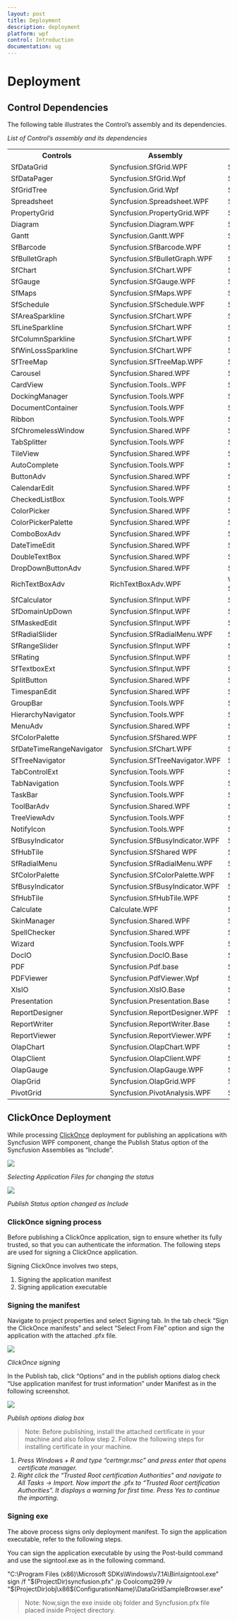 ```yaml
---
layout: post
title: Deployment
description: deployment
platform: wpf
control: Introduction
documentation: ug
---
```


# Deployment

## Control Dependencies

The following table illustrates the Control’s assembly and its dependencies.

_List of Control’s assembly and its dependencies_

<table>
<tr>
<th>
Controls</th><th>
Assembly</th><th>
Dependencies</th></tr>
<tr>
<td>
SfDataGrid </td><td>
Syncfusion.SfGrid.WPF</td><td>
Syncfusion.Data.WPFSyncfusion.Shared.WPFSyncfusion.Core </td></tr>
<tr>
<td>
SfDataPager</td><td>
Syncfusion.SfGrid.Wpf</td><td>
Syncfusion.Data.WpfSyncfusion.Core </td></tr>
<tr>
<td>
SfGridTree</td><td>
Syncfusion.Grid.Wpf</td><td>
Syncfusion.GridCommon.WpfSyncfusion.Linq.BaseSyncfusion.Core </td></tr>
<tr>
<td>
Spreadsheet</td><td>
Syncfusion.Spreadsheet.WPF</td><td>
Syncfusion.Grid.WPFSyncfusion.GridCommon.WPFSyncfusion.Linq.BaseSyncfusion.Shared.WPFSyncfusion.Tools.WPFSyncfusion.XlsIO.BaseSyncfusion.Core</td></tr>
<tr>
<td>
PropertyGrid</td><td>
Syncfusion.PropertyGrid.WPF</td><td>
Syncfusion.Tools.WPF, Syncfusion.Shared.WPFSyncfusion.Core</td></tr>
<tr>
<td>
Diagram</td><td>
Syncfusion.Diagram.WPF</td><td>
Syncfusion.Shared.WPFSyncfusion.Core</td></tr>
<tr>
<td>
Gantt</td><td>
Syncfusion.Gantt.WPF</td><td>
Syncfusion.Grid.WPFSyncfusion.GridCommon.WPFSyncfusion.Shared.WPFSyncfusion.ProjIO.BaseSyncfusion.Core</td></tr>
<tr>
<td>
SfBarcode</td><td>
Syncfusion.SfBarcode.WPF</td><td>
Syncfusion.Core</td></tr>
<tr>
<td>
SfBulletGraph</td><td>
Syncfusion.SfBulletGraph.WPF</td><td>
Syncfusion.Core</td></tr>
<tr>
<td>
SfChart</td><td>
Syncfusion.SfChart.WPF</td><td>
Syncfusion.Core</td></tr>
<tr>
<td>
SfGauge</td><td>
Syncfusion.SfGauge.WPF</td><td>
Syncfusion.SfShared.WPFSyncfusion.Core</td></tr>
<tr>
<td>
SfMaps</td><td>
Syncfusion.SfMaps.WPF</td><td>
Syncfusion.RichTextBoxAdv.WPFSyncfusion.Shared.WPFSyncfusion.Core</td></tr>
<tr>
<td>
SfSchedule </td><td>
Syncfusion.SfSchedule.WPF</td><td>
Syncfusion.SfRadialMenu.WpfSyncfusion.SfShared.WpfSyncfusion.Shared.WpfSyncfusion.Core</td></tr>
<tr>
<td>
SfAreaSparkline</td><td>
Syncfusion.SfChart.WPF</td><td>
Syncfusion.Core</td></tr>
<tr>
<td>
SfLineSparkline</td><td>
Syncfusion.SfChart.WPF</td><td>
Syncfusion.Core</td></tr>
<tr>
<td>
SfColumnSparkline</td><td>
Syncfusion.SfChart.WPF</td><td>
Syncfusion.Core</td></tr>
<tr>
<td>
SfWinLossSparkline</td><td>
Syncfusion.SfChart.WPF</td><td>
Syncfusion.Core</td></tr>
<tr>
<td>
SfTreeMap</td><td>
Syncfusion.SfTreeMap.WPF</td><td>
Syncfusion.Core</td></tr>
<tr>
<td>
Carousel</td><td>
Syncfusion.Shared.WPF</td><td>
Syncfusion.Core</td></tr>
<tr>
<td>
CardView</td><td>
Syncfusion.Tools..WPF</td><td>
Syncfusion.Core</td></tr>
<tr>
<td>
DockingManager</td><td>
Syncfusion.Tools.WPF</td><td>
Syncfusion.Shared.WpfSyncfusion.Core</td></tr>
<tr>
<td>
DocumentContainer</td><td>
Syncfusion.Tools.WPF</td><td>
Syncfusion.Shared.WpfSyncfusion.Core</td></tr>
<tr>
<td>
Ribbon</td><td>
Syncfusion.Tools.WPF</td><td>
Syncfusion.Shared.WpfSyncfusion.Core</td></tr>
<tr>
<td>
SfChromelessWindow</td><td>
Syncfusion.Shared.WPF</td><td>
Syncfusion.Core</td></tr>
<tr>
<td>
TabSplitter</td><td>
Syncfusion.Tools.WPF</td><td>
Syncfusion.Shared.WpfSyncfusion.Core</td></tr>
<tr>
<td>
TileView</td><td>
Syncfusion.Shared.WPF</td><td>
Syncfusion.Core</td></tr>
<tr>
<td>
AutoComplete</td><td>
Syncfusion.Tools.WPF</td><td>
Syncfusion.Shared.WPFSyncfusion.Core</td></tr>
<tr>
<td>
ButtonAdv</td><td>
Syncfusion.Shared.WPF</td><td>
Syncfusion.Core</td></tr>
<tr>
<td>
CalendarEdit</td><td>
Syncfusion.Shared.WPF</td><td>
Syncfusion.Core</td></tr>
<tr>
<td>
CheckedListBox</td><td>
Syncfusion.Tools.WPF</td><td>
Syncfusion.Shared.WPFSyncfusion.Core</td></tr>
<tr>
<td>
ColorPicker</td><td>
Syncfusion.Shared.WPF</td><td>
Syncfusion.Core</td></tr>
<tr>
<td>
ColorPickerPalette</td><td>
Syncfusion.Shared.WPF</td><td>
Syncfusion.Core</td></tr>
<tr>
<td>
ComboBoxAdv</td><td>
Syncfusion.Shared.WPF</td><td>
Syncfusion.Core</td></tr>
<tr>
<td>
DateTimeEdit</td><td>
Syncfusion.Shared.WPF</td><td>
Syncfusion.Core</td></tr>
<tr>
<td>
DoubleTextBox</td><td>
Syncfusion.Shared.WPF</td><td>
Syncfusion.Core</td></tr>
<tr>
<td>
DropDownButtonAdv</td><td>
Syncfusion.Shared.WPF</td><td>
Syncfusion.Core</td></tr>
<tr>
<td>
RichTextBoxAdv</td><td>
RichTextBoxAdv.WPF</td><td>
WPF 3.5 and 4.0 framework: Syncfusion.Compression.Base Syncfusion.Core Syncfusion.DocIO.ClientProfile Syncfusion.RichTextDocIOParser.Wpf Syncfusion.RichTextRibbon.WPFSyncfusion.Shared.WpfSyncfusion.Tools.WPF WPF 4.5 and 4.5.1 framework: Syncfusion.Compression.Base Syncfusion.Core Syncfusion.DocIO.Base Syncfusion.RichTextDocIOParser.Wpf Syncfusion.RichTextRibbon.WPFSyncfusion.Shared.Wpf Syncfusion.Tools.WPF</td></tr>
<tr>
<td>
SfCalculator</td><td>
Syncfusion.SfInput.WPF</td><td>
Syncfusion.SfShared.WPFSyncfusion.Core</td></tr>
<tr>
<td>
SfDomainUpDown</td><td>
Syncfusion.SfInput.WPF</td><td>
Syncfusion.SfShared.WPFSyncfusion.Core</td></tr>
<tr>
<td>
SfMaskedEdit</td><td>
Syncfusion.SfInput.WPF</td><td>
Syncfusion.SfShared.WPFSyncfusion.Core</td></tr>
<tr>
<td>
SfRadialSlider</td><td>
Syncfusion.SfRadialMenu.WPF</td><td>
Syncfusion.SfShared.WPFSyncfusion.Core</td></tr>
<tr>
<td>
SfRangeSlider</td><td>
Syncfusion.SfInput.WPF</td><td>
Syncfusion.SfShared.WPFSyncfusion.Core</td></tr>
<tr>
<td>
SfRating</td><td>
Syncfusion.SfInput.WPF</td><td>
Syncfusion.SfShared.WPFSyncfusion.Core</td></tr>
<tr>
<td>
SfTextboxExt</td><td>
Syncfusion.SfInput.WPF</td><td>
Syncfusion.SfShared.WPFSyncfusion.Core</td></tr>
<tr>
<td>
SplitButton</td><td>
Syncfusion.Shared.WPF</td><td>
Syncfusion.Core</td></tr>
<tr>
<td>
TimespanEdit</td><td>
Syncfusion.Shared.WPF</td><td>
Syncfusion.Core</td></tr>
<tr>
<td>
GroupBar</td><td>
Syncfusion.Tools.WPF</td><td>
Syncfusion.Shared.WpfSyncfusion.Core</td></tr>
<tr>
<td>
HierarchyNavigator</td><td>
Syncfusion.Tools.WPF</td><td>
Syncfusion.Shared.WpfSyncfusion.Core</td></tr>
<tr>
<td>
MenuAdv</td><td>
Syncfusion.Shared.WPF</td><td>
Syncfusion.Core</td></tr>
<tr>
<td>
SfColorPalette</td><td>
Syncfusion.SfShared.WPF</td><td>
Syncfusion.Core</td></tr>
<tr>
<td>
SfDateTimeRangeNavigator</td><td>
Syncfusion.SfChart.WPF</td><td>
Syncfusion.Core</td></tr>
<tr>
<td>
SfTreeNavigator</td><td>
Syncfusion.SfTreeNavigator.WPF</td><td>
Syncfusion.SfShared.WPFSyncfusion.Core</td></tr>
<tr>
<td>
TabControlExt</td><td>
Syncfusion.Tools.WPF</td><td>
Syncfusion.Shared.WPFSyncfusion.Core</td></tr>
<tr>
<td>
TabNavigation</td><td>
Syncfusion.Tools.WPF</td><td>
Syncfusion.Shared.WPFSyncfusion.Core</td></tr>
<tr>
<td>
TaskBar</td><td>
Syncfusion.Tools.WPF</td><td>
Syncfusion.Shared.WPFSyncfusion.Core</td></tr>
<tr>
<td>
ToolBarAdv</td><td>
Syncfusion.Shared.WPF</td><td>
Syncfusion.Core</td></tr>
<tr>
<td>
TreeViewAdv</td><td>
Syncfusion.Tools.WPF</td><td>
Syncfusion.Shared.WPFSyncfusion.Core</td></tr>
<tr>
<td>
NotifyIcon</td><td>
Syncfusion.Tools.WPF</td><td>
Syncfusion.Shared.WPFSyncfusion.Core</td></tr>
<tr>
<td>
SfBusyIndicator</td><td>
Syncfusion.SfBusyIndicator.WPF</td><td>
Syncfusion.SfShared.WPFSyncfusion.Core</td></tr>
<tr>
<td>
SfHubTile</td><td>
Syncfusion.SfShared WPF</td><td>
Syncfusion.Core</td></tr>
<tr>
<td>
SfRadialMenu</td><td>
Syncfusion.SfRadialMenu.WPF</td><td>
Syncfusion.SfShared.WPFSyncfusion.Core</td></tr>
<tr>
<td>
SfColorPalette</td><td>
Syncfusion.SfColorPalette.WPF</td><td>
Syncfusion.SfShared.WPFSyncfusion.Core</td></tr>
<tr>
<td>
SfBusyIndicator</td><td>
Syncfusion.SfBusyIndicator.WPF</td><td>
Syncfusion.SfShared.WPFSyncfusion.Core</td></tr>
<tr>
<td>
SfHubTile</td><td>
Syncfusion.SfHubTile.WPF</td><td>
Syncfusion.SfShared.WPFSyncfusion.Core</td></tr>
<tr>
<td>
Calculate</td><td>
Calculate.WPF</td><td>
Syncfusion.Calculate.BaseSyncfusion.Core</td></tr>
<tr>
<td>
SkinManager</td><td>
Syncfusion.Shared.WPF</td><td>
Syncfusion.Core</td></tr>
<tr>
<td>
SpellChecker</td><td>
Syncfusion.Shared.WPF</td><td>
Syncfusion.Core</td></tr>
<tr>
<td>
Wizard</td><td>
Syncfusion.Tools.WPF</td><td>
Syncfusion.Shared.WpfSyncfusion.Core</td></tr>
<tr>
<td>
DocIO</td><td>
Syncfusion.DocIO.Base</td><td>
Syncfusion.Compression.BaseSyncfusion.DocToPdfConverter.BaseSyncfusion.Pdf.BaseSyncfusion.Core</td></tr>
<tr>
<td>
PDF</td><td>
Syncfusion.Pdf.base</td><td>
Syncfusion.Compression.BaseSyncfusion.CoreSyncfusion.HtmlConverter.Base</td></tr>
<tr>
<td>
PDFViewer</td><td>
Syncfusion.PdfViewer.Wpf</td><td>
Syncfusion.Compression.BaseSyncfusion.CoreSyncfusion.Pdf.BaseSyncfusion.Shared.Wpf</td></tr>
<tr>
<td>
XlsIO</td><td>
Syncfusion.XlsIO.Base</td><td>
Syncfusion.Compression.BaseSyncfusion.ExcelToPdfConverter.BaseSyncfusion.ExcelChartToImageConverter.BaseSyncfusion.Pdf.BaseSyncfusion.SfChart.WPFSyncfusion.Shared.WPFSyncfusion.Core</td></tr>
<tr>
<td>
Presentation</td><td>
Syncfusion.Presentation.Base</td><td>
Syncfusion.CoreSyncfusion.Compression.Base Syncfusion.OfficeChart.BaseSyncfusion.OfficeChartToImageConverter.BaseSyncfusion.SfChart.WpfSyncfusion.PresentationToPdfConverter.BaseSyncfusion.Pdf.Base</td></tr>
<tr>
<td>
ReportDesigner</td><td>
Syncfusion.ReportDesigner.WPF</td><td>
Syncfusion.Chart.WpfSyncfusion.Gauge.WPFSyncfusion.Grid.WpfSyncfusion.GridCommon.WpfSyncfusion.Linq.BaseSyncfusion.SfMaps.WPFSyncfusion.Shared.WpfSyncfusion.Tools.WpfSyncfusion.PropertyGrid.WpfSyncfusion.Compression.BaseSyncfusion.DocIO.BaseSyncfusion.Pdf.BaseSyncfusion.XlsIO.BaseSyncfusion.ReportControls.WpfSyncfusion.ReportWriter.BaseSyncfusion.ReportViewer.WpfSyncfusion.Core</td></tr>
<tr>
<td>
ReportWriter</td><td>
Syncfusion.ReportWriter.Base</td><td>
Syncfusion.Chart.WpfSyncfusion.Gauge.WPFSyncfusion.Grid.WpfSyncfusion.GridCommon.WpfSyncfusion.Linq.BaseSyncfusion.SfMaps.WPFSyncfusion.Shared.WpfSyncfusion.Compression.BaseSyncfusion.DocIO.BaseSyncfusion.Pdf.BaseSyncfusion.XlsIO.BaseSyncfusion.ReportControls.WpfSyncfusion.Core</td></tr>
<tr>
<td>
ReportViewer</td><td>
Syncfusion.ReportViewer.WPF</td><td>
Syncfusion.Chart.WpfSyncfusion.Gauge.WPFSyncfusion.Grid.WpfSyncfusion.GridCommon.WpfSyncfusion.Linq.BaseSyncfusion.SfMaps.WPFSyncfusion.Shared.WpfSyncfusion.Compression.BaseSyncfusion.DocIO.BaseSyncfusion.Pdf.BaseSyncfusion.XlsIO.BaseSyncfusion.ReportControls.WpfSyncfusion.ReportWriter.BaseSyncfusion.Core</td></tr>
<tr>
<td>
OlapChart</td><td>
Syncfusion.OlapChart.WPF</td><td>
Syncfusion.Chart.WPFSyncfusion.CoreSyncfusion.Olap.BaseSyncfusion.OlapShared.WPFSyncfusion.Shared.WPFSyncfusion.Tools.WPFSyncfusion.Linq.Base</td></tr>
<tr>
<td>
OlapClient</td><td>
Syncfusion.OlapClient.WPF</td><td>
Syncfusion.Chart.WPFSyncfusion.Core    Syncfusion.Grid.WPFSyncfusion.GridCommon.WPSyncfusion.Linq.BaseSyncfusion.Olap.BaseSyncfusion.OlapChart.WPFSyncfusion.OlapChartConverter.WPFSyncfusion.OlapGrid.WPFSyncfusion.OlapGridCommon.WPFSyncfusion.OlapGridConverter.WPFSyncfusion.OlapShared.WPFSyncfusion.OlapTools.WPFSyncfusion.Shared.WPFSyncfusion.Tools.WPF</td></tr>
<tr>
<td>
OlapGauge</td><td>
Syncfusion.OlapGauge.WPF</td><td>
Syncfusion.Gauge.WPFSyncfusion.Shared.WPFSyncfusion.Olap.BaseSyncfusion.OlapShared.WPFSyncfusion.Core</td></tr>
<tr>
<td>
OlapGrid</td><td>
Syncfusion.OlapGrid.WPF</td><td>
Syncfusion.CoreSyncfusion.Grid.WpfSyncfusion.GridCommon.WPFSyncfusion.Linq.BaseSyncfusion.Olap.BaseSyncfusion.OlapGridCommon.WPFSyncfusion.OlapShared.WPFSyncfusion.Shared.WPFSyncfusion.Tools.WPFSyncfusion.Linq.Base</td></tr>
<tr>
<td>
PivotGrid</td><td>
Syncfusion.PivotAnalysis.WPF</td><td>
Syncfusion.Grid.WPFSyncfusion.GridCommon.WPFSyncfusion.Shared.WPFSyncfusion.PivotAnalysis.BaseSyncfusion.Linq.BaseSyncfusion.Core</td></tr>
</table>

## ClickOnce Deployment

While processing [ClickOnce](https://msdn.microsoft.com/en-us/library/ms996413.aspx) deployment for publishing an applications with Syncfusion WPF component, change the Publish Status option of the Syncfusion Assemblies as “Include”.

![](Deployment_images/Deployment_img1.png)

_Selecting Application Files for changing the status_



![](Deployment_images/Deployment_img2.png)

_Publish Status option changed as Include_


### ClickOnce signing process

Before publishing a ClickOnce application, sign to ensure whether its fully trusted, so that you can authenticate the information. The following steps are used for signing a ClickOnce application.

Signing ClickOnce involves two steps,

1. Signing the application manifest
2. Signing application executable



### Signing the manifest

Navigate to project properties and select Signing tab. In the tab check “Sign the ClickOnce manifests” and select “Select From File” option and sign the application with the attached .pfx file.

![](Deployment_images/Deployment_img3.png)

 _ClickOnce signing_

In the Publish tab, click “Options” and in the publish options dialog check “Use application manifest for trust information” under Manifest as in the following screenshot.

![](Deployment_images/Deployment_img4.png)

_Publish options dialog box_

> Note: Before publishing, install the attached certificate in your machine and also follow step 2. Follow the following steps for installing certificate in your machine.

1. _Press Windows + R and type “certmgr.msc” and press enter that opens certificate manager._
2. _Right click the “Trusted Root certification Authorities” and navigate to All Tasks -> Import. Now import the_ .pfx _to “Trusted Root certification Authorities”. It displays a warning for first time. Press Yes to continue the importing._

### Signing exe

The above process signs only deployment manifest. To sign the application executable, refer to the following steps.

You can sign the application executable by using the Post-build command and use the signtool.exe as in the following command. 

"C:\Program Files (x86)\Microsoft SDKs\Windows\v7.1A\Bin\signtool.exe" sign /f "$(ProjectDir)syncfusion.pfx" /p Coolcomp299 /v "$(ProjectDir)obj\x86\$(ConfigurationName)\DataGridSampleBrowser.exe"

> Note: Now,sign the exe inside obj folder and Syncfusion.pfx file placed inside Project directory.



